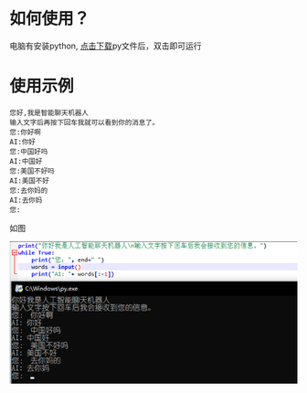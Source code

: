 # 如何使用？

电脑有安装python, [点击下载](https://github.com/Ackermannn/PythonBase/releases/download/v1.0/ChatWithAI.py)py文件后，双击即可运行

# 使用示例

```
您好,我是智能聊天机器人
输入文字后再按下回车我就可以看到你的消息了。
您:你好啊
AI:你好
您:中国好吗
AI:中国好
您:美国不好吗
AI:美国不好
您:去你妈的
AI:去你妈
您:

```
如图

![](./ChatWithAI2.png)
